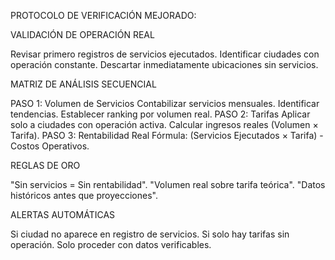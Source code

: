PROTOCOLO DE VERIFICACIÓN MEJORADO:

VALIDACIÓN DE OPERACIÓN REAL

Revisar primero registros de servicios ejecutados.
Identificar ciudades con operación constante.
Descartar inmediatamente ubicaciones sin servicios.

MATRIZ DE ANÁLISIS SECUENCIAL

PASO 1: Volumen de Servicios
Contabilizar servicios mensuales.
Identificar tendencias.
Establecer ranking por volumen real.
PASO 2: Tarifas
Aplicar solo a ciudades con operación activa.
Calcular ingresos reales (Volumen × Tarifa).
PASO 3: Rentabilidad Real
Fórmula: (Servicios Ejecutados × Tarifa) - Costos Operativos.

REGLAS DE ORO

"Sin servicios = Sin rentabilidad".
"Volumen real sobre tarifa teórica".
"Datos históricos antes que proyecciones".

ALERTAS AUTOMÁTICAS

Si ciudad no aparece en registro de servicios.
Si solo hay tarifas sin operación.
Solo proceder con datos verificables.
